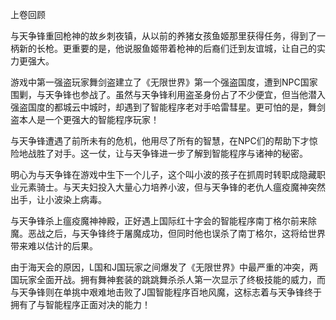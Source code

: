 上卷回顾


与天争锋重回枪神的故乡刺夜镇，从以前的养猪女孩鱼姬那里获得任务，得到了一柄新的长枪。更重要的是，他说服鱼姬带着枪神的后裔们迁到友谊城，让自己的实力更强大。

游戏中第一强盗玩家舞剑盗建立了《无限世界》第一个强盗国度，遭到NPC国家围剿，与天争锋也参战了。虽然与天争锋利用盗圣身份占了不少便宜，但当他潜入强盗国度的都城云中城时，却遇到了智能程序老对手哈雷彗星。更可怕的是，舞剑盗本人是一个更强大的智能程序玩家！

与天争锋遭遇了前所未有的危机，他用尽了所有的智慧，在NPC们的帮助下才惊险地战胜了对手。这一仗，让与天争锋进一步了解到智能程序与诸神的秘密。

明心为与天争锋在游戏中生下一个儿子，这个叫小波的孩子在抓周时转职成隐藏职业元素骑士。与天夫妇投入大量心力培养小波，但与天争锋的老仇人瘟疫魔神突然出手，让小波染上病毒。

与天争锋杀上瘟疫魔神神殿，正好遇上国际红十字会的智能程序南丁格尔前来除魔。恶战之后，与天争锋终于屠魔成功，但同时他也误杀了南丁格尔，这将给世界带来难以估计的后果。

由于海天会的原因，L国和J国玩家之间爆发了《无限世界》中最严重的冲突，两国玩家全面开战。拥有舞神套装的跳跳舞杀杀人第一次显示了终极技能的威力，而与天争锋则在单挑中艰难地击败了J国智能程序百地风魔，这标志着与天争锋终于拥有了与智能程序正面对决的能力！





